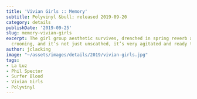 ```yaml
---
title: 'Vivian Girls :: Memory'
subtitle: Polyvinyl &bull; released 2019-09-20
category: details
publishDate: '2019-09-25'
slug: memory-vivian-girls
excerpt: The girl group aesthetic survives, drenched in spring reverb and distant
  crooning, and it’s not just unscathed, it’s very agitated and ready to rip throats.
author: jclacking
image: "~/assets/images/details/2019/vivian-girls.jpg"
tags:
- La Luz
- Phil Spector
- Surfer Blood
- Vivian Girls
- Polyvinyl
---
```


